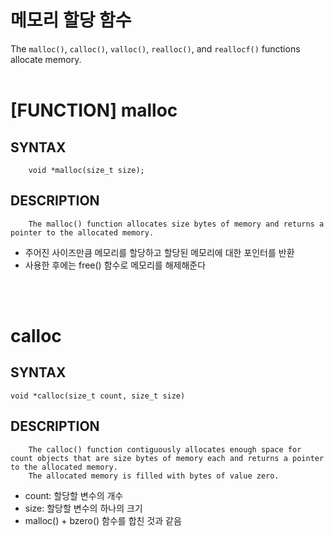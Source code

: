 메모리 할당 함수
============
The `malloc()`, `calloc()`, `valloc()`, `realloc()`, and `reallocf()` functions allocate memory.
</br>
</br>

[FUNCTION] malloc
=================

SYNTAX
------
        void *malloc(size_t size);

DESCRIPTION
-----------
        The malloc() function allocates size bytes of memory and returns a pointer to the allocated memory.   

* 주어진 사이즈만큼 메모리를 할당하고 할당된 메모리에 대한 포인터를 반환
* 사용한 후에는 free() 함수로 메모리를 해제해준다   
</br>
</br>

calloc
================

SYNTAX
------
    void *calloc(size_t count, size_t size)

DESCRIPTION
-----------
        The calloc() function contiguously allocates enough space for count objects that are size bytes of memory each and returns a pointer to the allocated memory.
        The allocated memory is filled with bytes of value zero.

* count: 할당할 변수의 개수
* size: 할당할 변수의 하나의 크기
* malloc() + bzero() 함수를 합친 것과 같음
